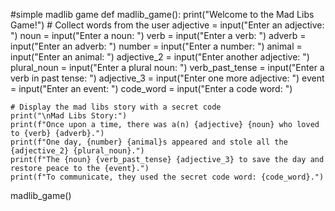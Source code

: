 #simple madlib game
def madlib_game():
    print("Welcome to the Mad Libs Game!")
    # Collect words from the user
    adjective = input("Enter an adjective: ")
    noun = input("Enter a noun: ")
    verb = input("Enter a verb: ")
    adverb = input("Enter an adverb: ")
    number = input("Enter a number: ")
    animal = input("Enter an animal: ")
    adjective_2 = input("Enter another adjective: ")
    plural_noun = input("Enter a plural noun: ")
    verb_past_tense = input("Enter a verb in past tense: ")
    adjective_3 = input("Enter one more adjective: ")
    event = input("Enter an event: ")
    code_word = input("Enter a code word: ")

    # Display the mad libs story with a secret code
    print("\nMad Libs Story:")
    print(f"Once upon a time, there was a(n) {adjective} {noun} who loved to {verb} {adverb}.")
    print(f"One day, {number} {animal}s appeared and stole all the {adjective_2} {plural_noun}.")
    print(f"The {noun} {verb_past_tense} {adjective_3} to save the day and restore peace to the {event}.")
    print(f"To communicate, they used the secret code word: {code_word}.")
madlib_game()
